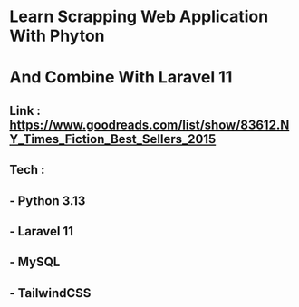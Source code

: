 # Learn Scrapping Web Application With Phyton

# And Combine With Laravel 11

## Link : https://www.goodreads.com/list/show/83612.NY_Times_Fiction_Best_Sellers_2015

## Tech :

## - Python 3.13

## - Laravel 11

## - MySQL

## - TailwindCSS
